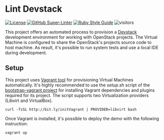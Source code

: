 # Lint Devstack
<!-- markdown-link-check-disable-next-line -->
[![License](https://img.shields.io/badge/License-Apache%202.0-blue.svg)](https://opensource.org/licenses/Apache-2.0)
[![GitHub Super-Linter](https://github.com/electrocucaracha/lint-devstack/workflows/Lint%20Code%20Base/badge.svg)](https://github.com/marketplace/actions/super-linter)
[![Ruby Style Guide](https://img.shields.io/badge/code_style-rubocop-brightgreen.svg)](https://github.com/rubocop/rubocop)
![visitors](https://visitor-badge.glitch.me/badge?page_id=electrocucaracha.lint-devstack)

This project offers an automated process to provision a [Devstack][1]
development environment for working with OpenStack projects. The
Virtual Machine is configured to share the OpenStack's projects source
code to host machine. As result, it's possible to run system tests
and use a local IDE during development.

## Setup

This project uses [Vagrant tool][2] for provisioning Virtual Machines
automatically. It's highly recommended to use the  *setup.sh* script
of the [bootstrap-vagrant project][3] for installing Vagrant
dependencies and plugins required for its project. The script
supports two Virtualization providers (Libvirt and VirtualBox).

    curl -fsSL http://bit.ly/initVagrant | PROVIDER=libvirt bash

Once Vagrant is installed, it's possible to deploy the demo with the
following instruction:

    vagrant up

[1]: http://docs.openstack.org/developer/devstack/
[2]: https://www.vagrantup.com/
[3]: https://github.com/electrocucaracha/bootstrap-vagrant
